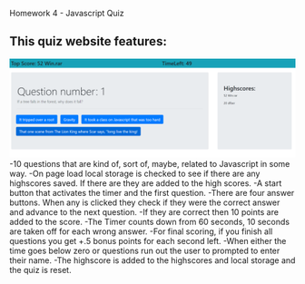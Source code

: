 Homework 4 - Javascript Quiz
## This quiz website features:
![](assets/js-quiz.png)
  -10 questions that are kind of, sort of, maybe, related to Javascript in some way.
  -On page load local storage is checked to see if there are any highscores saved. If there are they are added to the high scores.
  -A start button that activates the timer and the first question.
  -There are four answer buttons. When any is clicked they check if they were the correct answer and advance to the next question.
  -If they are correct then 10 points are added to the score.
  -The Timer counts down from 60 seconds, 10 seconds are taken off for each wrong answer.
  -For final scoring, if you finish all questions you get +.5 bonus points for each second left.
  -When either the time goes below zero or questions run out the user to prompted to enter their name.
  -The highscore is added to the highscores and local storage and the quiz is reset.